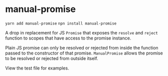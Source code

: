 # manual-promise

`yarn add manual-promise`
`npn install manual-promise`

A drop in replacement for JS `Promise` that exposes the `resolve` and `reject` function to scopes that have access to the promise instance.

Plain JS promise can only be resolved or rejected from inside the function passed to the constructor of that promise. `ManualPromise` allows the promise to be resolved or rejected from outside itself.

View the test file for examples.